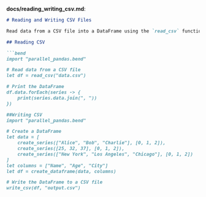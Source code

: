 
**docs/reading_writing_csv.md**:
```markdown
# Reading and Writing CSV Files

Read data from a CSV file into a DataFrame using the `read_csv` function.

## Reading CSV

```bend
import "parallel_pandas.bend"

# Read data from a CSV file
let df = read_csv("data.csv")

# Print the DataFrame
df.data.forEach(series -> {
    print(series.data.join(", "))
})

##Writing CSV
import "parallel_pandas.bend"

# Create a DataFrame
let data = [
    create_series(["Alice", "Bob", "Charlie"], [0, 1, 2]),
    create_series([25, 32, 37], [0, 1, 2]),
    create_series(["New York", "Los Angeles", "Chicago"], [0, 1, 2])
]
let columns = ["Name", "Age", "City"]
let df = create_dataframe(data, columns)

# Write the DataFrame to a CSV file
write_csv(df, "output.csv")
